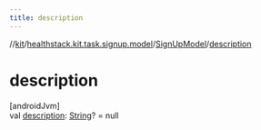 ```yaml
---
title: description
---
```

//[kit](../../../index.html)/[healthstack.kit.task.signup.model](../index.html)/[SignUpModel](index.html)/[description](description.html)



# description



[androidJvm]\
val [description](description.html): [String](https://kotlinlang.org/api/latest/jvm/stdlib/kotlin/-string/index.html)? = null




